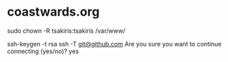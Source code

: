 # coastwards.org


sudo chown -R tsakiris:tsakiris /var/www/



ssh-keygen -t rsa
ssh -T git@github.com
Are you sure you want to continue connecting (yes/no)? yes